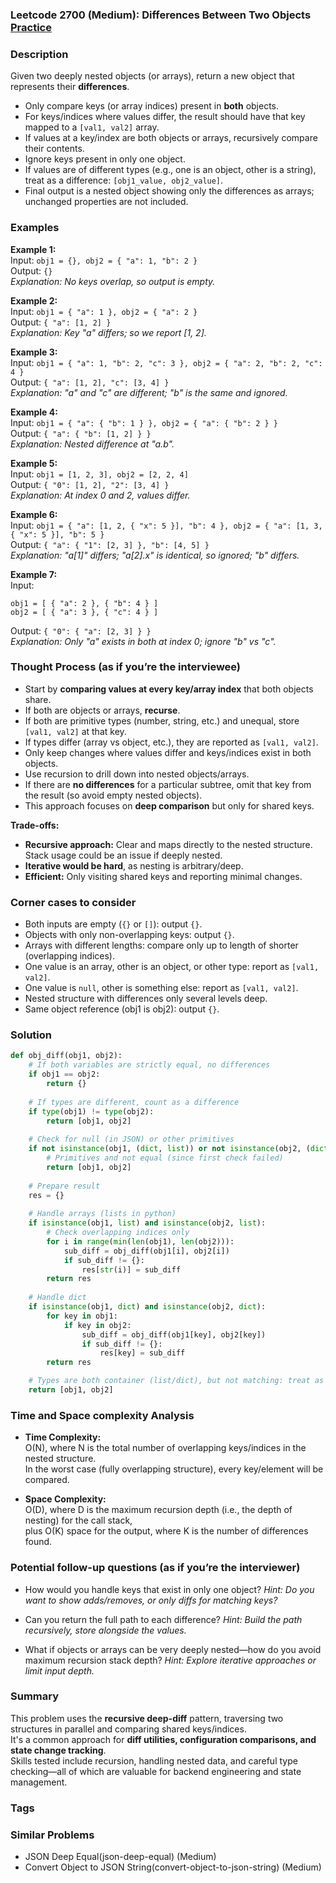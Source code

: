 ### Leetcode 2700 (Medium): Differences Between Two Objects [Practice](https://leetcode.com/problems/differences-between-two-objects)

### Description  
Given two deeply nested objects (or arrays), return a new object that represents their **differences**.  
- Only compare keys (or array indices) present in **both** objects.
- For keys/indices where values differ, the result should have that key mapped to a `[val1, val2]` array.
- If values at a key/index are both objects or arrays, recursively compare their contents.
- Ignore keys present in only one object.
- If values are of different types (e.g., one is an object, other is a string), treat as a difference: `[obj1_value, obj2_value]`.
- Final output is a nested object showing only the differences as arrays; unchanged properties are not included.

### Examples  

**Example 1:**  
Input: `obj1 = {}, obj2 = { "a": 1, "b": 2 }`  
Output: `{}`  
*Explanation: No keys overlap, so output is empty.*

**Example 2:**  
Input: `obj1 = { "a": 1 }, obj2 = { "a": 2 }`  
Output: `{ "a": [1, 2] }`  
*Explanation: Key "a" differs; so we report [1, 2].*

**Example 3:**  
Input: `obj1 = { "a": 1, "b": 2, "c": 3 }, obj2 = { "a": 2, "b": 2, "c": 4 }`  
Output: `{ "a": [1, 2], "c": [3, 4] }`  
*Explanation: "a" and "c" are different; "b" is the same and ignored.*

**Example 4:**  
Input: `obj1 = { "a": { "b": 1 } }, obj2 = { "a": { "b": 2 } }`  
Output: `{ "a": { "b": [1, 2] } }`  
*Explanation: Nested difference at "a.b".*

**Example 5:**  
Input: `obj1 = [1, 2, 3], obj2 = [2, 2, 4]`  
Output: `{ "0": [1, 2], "2": [3, 4] }`  
*Explanation: At index 0 and 2, values differ.*

**Example 6:**  
Input: `obj1 = { "a": [1, 2, { "x": 5 }], "b": 4 }, obj2 = { "a": [1, 3, { "x": 5 }], "b": 5 }`  
Output: `{ "a": { "1": [2, 3] }, "b": [4, 5] }`  
*Explanation: "a[1]" differs; "a[2].x" is identical, so ignored; "b" differs.*

**Example 7:**  
Input:  
```
obj1 = [ { "a": 2 }, { "b": 4 } ]  
obj2 = [ { "a": 3 }, { "c": 4 } ]
```  
Output: `{ "0": { "a": [2, 3] } }`  
*Explanation: Only "a" exists in both at index 0; ignore "b" vs "c".*


### Thought Process (as if you’re the interviewee)  
- Start by **comparing values at every key/array index** that both objects share.
- If both are objects or arrays, **recurse**.
- If both are primitive types (number, string, etc.) and unequal, store `[val1, val2]` at that key.
- If types differ (array vs object, etc.), they are reported as `[val1, val2]`.
- Only keep changes where values differ and keys/indices exist in both objects.
- Use recursion to drill down into nested objects/arrays.
- If there are **no differences** for a particular subtree, omit that key from the result (so avoid empty nested objects).
- This approach focuses on **deep comparison** but only for shared keys.

**Trade-offs:**  
- **Recursive approach:** Clear and maps directly to the nested structure. Stack usage could be an issue if deeply nested.
- **Iterative would be hard**, as nesting is arbitrary/deep.
- **Efficient:** Only visiting shared keys and reporting minimal changes.

### Corner cases to consider  
- Both inputs are empty (`{}` or `[]`): output `{}`.
- Objects with only non-overlapping keys: output `{}`.
- Arrays with different lengths: compare only up to length of shorter (overlapping indices).
- One value is an array, other is an object, or other type: report as `[val1, val2]`.
- One value is `null`, other is something else: report as `[val1, val2]`.
- Nested structure with differences only several levels deep.
- Same object reference (obj1 is obj2): output `{}`.

### Solution

```python
def obj_diff(obj1, obj2):
    # If both variables are strictly equal, no differences
    if obj1 == obj2:
        return {}
    
    # If types are different, count as a difference
    if type(obj1) != type(obj2):
        return [obj1, obj2]
    
    # Check for null (in JSON) or other primitives
    if not isinstance(obj1, (dict, list)) or not isinstance(obj2, (dict, list)):
        # Primitives and not equal (since first check failed)
        return [obj1, obj2]
    
    # Prepare result
    res = {}
    
    # Handle arrays (lists in python)
    if isinstance(obj1, list) and isinstance(obj2, list):
        # Check overlapping indices only
        for i in range(min(len(obj1), len(obj2))):
            sub_diff = obj_diff(obj1[i], obj2[i])
            if sub_diff != {}:
                res[str(i)] = sub_diff
        return res
    
    # Handle dict
    if isinstance(obj1, dict) and isinstance(obj2, dict):
        for key in obj1:
            if key in obj2:
                sub_diff = obj_diff(obj1[key], obj2[key])
                if sub_diff != {}:
                    res[key] = sub_diff
        return res

    # Types are both container (list/dict), but not matching: treat as diff
    return [obj1, obj2]
```

### Time and Space complexity Analysis  

- **Time Complexity:**  
  O(N), where N is the total number of overlapping keys/indices in the nested structure.  
  In the worst case (fully overlapping structure), every key/element will be compared.

- **Space Complexity:**  
  O(D), where D is the maximum recursion depth (i.e., the depth of nesting) for the call stack,  
  plus O(K) space for the output, where K is the number of differences found.

### Potential follow-up questions (as if you’re the interviewer)  

- How would you handle keys that exist in only one object?
  *Hint: Do you want to show adds/removes, or only diffs for matching keys?*

- Can you return the full path to each difference?
  *Hint: Build the path recursively, store alongside the values.*

- What if objects or arrays can be very deeply nested—how do you avoid maximum recursion stack depth?
  *Hint: Explore iterative approaches or limit input depth.*

### Summary
This problem uses the **recursive deep-diff** pattern, traversing two structures in parallel and comparing shared keys/indices.  
It's a common approach for **diff utilities, configuration comparisons, and state change tracking**.  
Skills tested include recursion, handling nested data, and careful type checking—all of which are valuable for backend engineering and state management.

### Tags

### Similar Problems
- JSON Deep Equal(json-deep-equal) (Medium)
- Convert Object to JSON String(convert-object-to-json-string) (Medium)